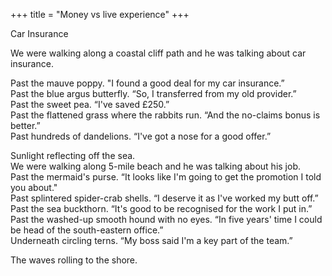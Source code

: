 +++
title = "Money vs live experience"
+++

Car Insurance

We were walking along a coastal cliff path and he was talking about car
insurance.

Past the mauve poppy. "I found a good deal for my car insurance.”  
Past the blue argus butterfly. “So, I transferred from my old provider.”  
Past the sweet pea. “I've saved £250.”  
Past the flattened grass where the rabbits run. “And the no-claims bonus is better.”  
Past hundreds of dandelions. “I've got a nose for a good offer.”  

Sunlight reflecting off the sea.  
We were walking along 5-mile beach and he was talking about his job.  
Past the mermaid's purse. “It looks like I'm going to get the promotion I told you about."  
Past splintered spider-crab shells. “I deserve it as I've worked my butt off.”  
Past the sea buckthorn. “It's good to be recognised for the work I put in.”  
Past the washed-up smooth hound with no eyes. “In five years' time I could be head of the south-eastern office.”  
Underneath circling terns. “My boss said I'm a key part of the team.”  

The waves rolling to the shore.